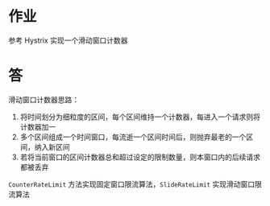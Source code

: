 # 作业
参考 Hystrix 实现一个滑动窗口计数器

# 答
滑动窗口计数器思路：
1. 将时间划分为细粒度的区间，每个区间维持一个计数器，每进入一个请求则将计数器加一
2. 多个区间组成一个时间窗口，每流逝一个区间时间后，则抛弃最老的一个区间，纳入新区间
3. 若将当前窗口的区间计数器总和超过设定的限制数量，则本窗口内的后续请求都被丢弃

`CounterRateLimit` 方法实现固定窗口限流算法，`SlideRateLimit` 实现滑动窗口限流算法

